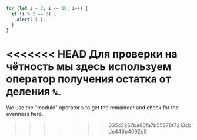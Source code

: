 

```js run demo
for (let i = 2; i <= 10; i++) {
  if (i % 2 == 0) {
    alert( i );
  }
}
```

<<<<<<< HEAD
Для проверки на чётность мы здесь используем оператор получения остатка от деления `%`.
=======
We use the "modulo" operator `%` to get the remainder and check for the evenness here.
>>>>>>> 035c5267ba80fa7b55878f7213cbde449b4092d9
